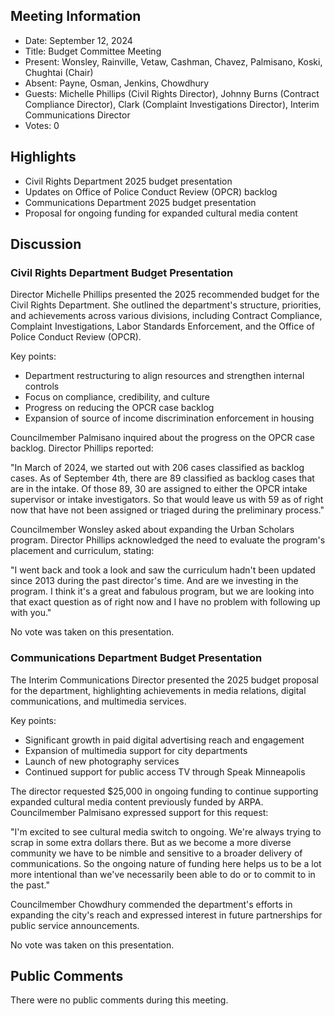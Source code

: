 ## Meeting Information

- Date: September 12, 2024
- Title: Budget Committee Meeting
- Present: Wonsley, Rainville, Vetaw, Cashman, Chavez, Palmisano, Koski, Chughtai (Chair)
- Absent: Payne, Osman, Jenkins, Chowdhury
- Guests: Michelle Phillips (Civil Rights Director), Johnny Burns (Contract Compliance Director), Clark (Complaint Investigations Director), Interim Communications Director
- Votes: 0

## Highlights

- Civil Rights Department 2025 budget presentation
- Updates on Office of Police Conduct Review (OPCR) backlog
- Communications Department 2025 budget presentation
- Proposal for ongoing funding for expanded cultural media content

## Discussion

### Civil Rights Department Budget Presentation

Director Michelle Phillips presented the 2025 recommended budget for the Civil Rights Department. She outlined the department's structure, priorities, and achievements across various divisions, including Contract Compliance, Complaint Investigations, Labor Standards Enforcement, and the Office of Police Conduct Review (OPCR).

Key points:
- Department restructuring to align resources and strengthen internal controls
- Focus on compliance, credibility, and culture
- Progress on reducing the OPCR case backlog
- Expansion of source of income discrimination enforcement in housing

Councilmember Palmisano inquired about the progress on the OPCR case backlog. Director Phillips reported:

"In March of 2024, we started out with 206 cases classified as backlog cases. As of September 4th, there are 89 classified as backlog cases that are in the intake. Of those 89, 30 are assigned to either the OPCR intake supervisor or intake investigators. So that would leave us with 59 as of right now that have not been assigned or triaged during the preliminary process."

Councilmember Wonsley asked about expanding the Urban Scholars program. Director Phillips acknowledged the need to evaluate the program's placement and curriculum, stating:

"I went back and took a look and saw the curriculum hadn't been updated since 2013 during the past director's time. And are we investing in the program. I think it's a great and fabulous program, but we are looking into that exact question as of right now and I have no problem with following up with you."

No vote was taken on this presentation.

### Communications Department Budget Presentation

The Interim Communications Director presented the 2025 budget proposal for the department, highlighting achievements in media relations, digital communications, and multimedia services.

Key points:
- Significant growth in paid digital advertising reach and engagement
- Expansion of multimedia support for city departments
- Launch of new photography services
- Continued support for public access TV through Speak Minneapolis

The director requested $25,000 in ongoing funding to continue supporting expanded cultural media content previously funded by ARPA. Councilmember Palmisano expressed support for this request:

"I'm excited to see cultural media switch to ongoing. We're always trying to scrap in some extra dollars there. But as we become a more diverse community we have to be nimble and sensitive to a broader delivery of communications. So the ongoing nature of funding here helps us to be a lot more intentional than we've necessarily been able to do or to commit to in the past."

Councilmember Chowdhury commended the department's efforts in expanding the city's reach and expressed interest in future partnerships for public service announcements.

No vote was taken on this presentation.

## Public Comments

There were no public comments during this meeting.

